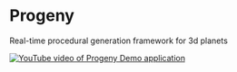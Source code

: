 # Progeny
Real-time procedural generation framework for 3d planets


[![YouTube video of Progeny Demo application](http://img.youtube.com/vi/IAWcUpZtPF0/0.jpg)](http://www.youtube.com/watch?v=IAWcUpZtPF0)
